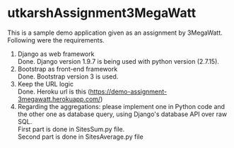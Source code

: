 # utkarshAssignment3MegaWatt
This is a sample demo application given as an assignment by 3MegaWatt.
Following were the requirements.
1) Django as web framework<br/>
Done. Django version 1.9.7 is being used with python version (2.7.15).
2) Bootstrap as front-end framework<br/>
Done. Bootstrap version 3 is used.
3) Keep the URL logic<br/>
Done. Heroku url is this (https://demo-assignment-3megawatt.herokuapp.com/)
4) Regarding the aggregations: please implement one in Python code and the other one as database query, using Django's database API over raw SQL.<br/>
First part is done in SitesSum.py file.<br/>
Second part is done in SitesAverage.py file

